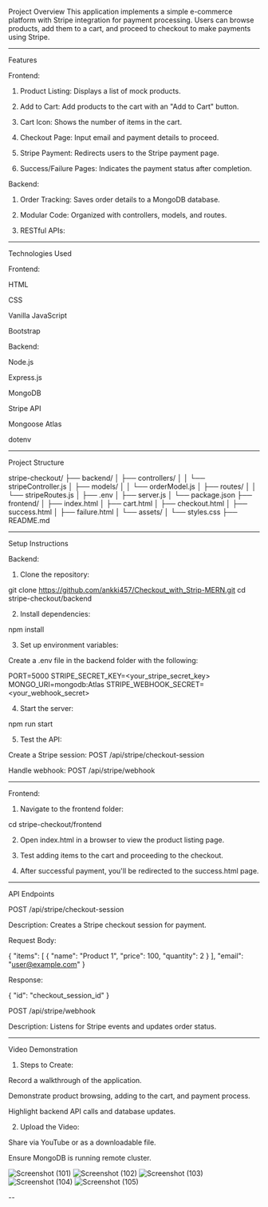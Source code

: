 Project Overview
This application implements a simple e-commerce platform with Stripe integration for payment processing. 
Users can browse products, add them to a cart, and proceed to checkout to make payments using Stripe.


---

Features

Frontend:

1. Product Listing: Displays a list of mock products.


2. Add to Cart: Add products to the cart with an "Add to Cart" button.


3. Cart Icon: Shows the number of items in the cart.


4. Checkout Page: Input email and payment details to proceed.


5. Stripe Payment: Redirects users to the Stripe payment page.


6. Success/Failure Pages: Indicates the payment status after completion.



Backend:

1. Order Tracking: Saves order details to a MongoDB database.


2. Modular Code: Organized with controllers, models, and routes.


3. RESTful APIs:

---

Technologies Used

Frontend:

HTML

CSS

Vanilla JavaScript

Bootstrap


Backend:

Node.js

Express.js

MongoDB

Stripe API

Mongoose Atlas

dotenv



---

Project Structure

stripe-checkout/
├── backend/
│   ├── controllers/
│   │   └── stripeController.js
│   ├── models/
│   │   └── orderModel.js
│   ├── routes/
│   │   └── stripeRoutes.js
│   ├── .env
│   ├── server.js
│   └── package.json
├── frontend/
│   ├── index.html
│   ├── cart.html
│   ├── checkout.html
│   ├── success.html
│   ├── failure.html
│   └── assets/
│       └── styles.css
├── README.md


---

Setup Instructions

Backend:

1. Clone the repository:

git clone https://github.com/ankki457/Checkout_with_Strip-MERN.git
cd stripe-checkout/backend


2. Install dependencies:

npm install


3. Set up environment variables:

Create a .env file in the backend folder with the following:

PORT=5000
STRIPE_SECRET_KEY=<your_stripe_secret_key>
MONGO_URI=mongodb:Atlas
STRIPE_WEBHOOK_SECRET=<your_webhook_secret>



4. Start the server:

npm run start


5. Test the API:

Create a Stripe session: POST /api/stripe/checkout-session

Handle webhook: POST /api/stripe/webhook





---

Frontend:

1. Navigate to the frontend folder:

cd stripe-checkout/frontend


2. Open index.html in a browser to view the product listing page.


3. Test adding items to the cart and proceeding to the checkout.


4. After successful payment, you'll be redirected to the success.html page.




---

API Endpoints

POST /api/stripe/checkout-session

Description: Creates a Stripe checkout session for payment.

Request Body:

{
  "items": [
    { "name": "Product 1", "price": 100, "quantity": 2 }
  ],
  "email": "user@example.com"
}

Response:

{
  "id": "checkout_session_id"
}


POST /api/stripe/webhook

Description: Listens for Stripe events and updates order status.


---

Video Demonstration

1. Steps to Create:

Record a walkthrough of the application.

Demonstrate product browsing, adding to the cart, and payment process.

Highlight backend API calls and database updates.



2. Upload the Video:

Share via YouTube or as a downloadable file.


Ensure MongoDB is running remote cluster.

![Screenshot (101)](https://github.com/user-attachments/assets/df8b23dc-672c-4f43-b0f7-c69491247559)
![Screenshot (102)](https://github.com/user-attachments/assets/c387582d-ec57-4d24-a739-7f998166c1be)
![Screenshot (103)](https://github.com/user-attachments/assets/4496204e-ec48-4ff7-9da5-97d6b0ab2f75)
![Screenshot (104)](https://github.com/user-attachments/assets/15e2f2f6-946b-41e1-aff2-5e651860c168)
![Screenshot (105)](https://github.com/user-attachments/assets/90a85c45-1378-4754-a059-34906e9a6b70)

--
